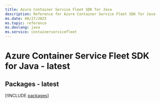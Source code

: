 ```yaml
---
title: Azure Container Service Fleet SDK for Java
description: Reference for Azure Container Service Fleet SDK for Java
ms.date: 08/27/2025
ms.topic: reference
ms.devlang: java
ms.service: containerservicefleet
---
```

# Azure Container Service Fleet SDK for Java - latest
## Packages - latest
[!INCLUDE [packages](container-service-fleet-index.md)]